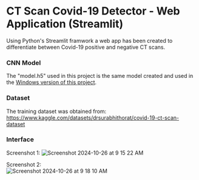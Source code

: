 # CT Scan Covid-19 Detector - Web Application (Streamlit)
Using Python's Streamlit framwork a web app has been created to differentiate between Covid-19 positive and negative CT scans. 
### CNN Model
The "model.h5" used in this project is the same model created and used in the [Windows version of this project](https://github.com/Mahdi800/Covid_Detector_Windows_App).
### Dataset
The training dataset was obtained from: https://www.kaggle.com/datasets/drsurabhithorat/covid-19-ct-scan-dataset 
### Interface
Screenshot 1:
![Screenshot 2024-10-26 at 9 15 22 AM](https://github.com/user-attachments/assets/4b283b50-0fed-47cd-b533-a1765d168efd)

Screenshot 2: \
![Screenshot 2024-10-26 at 9 18 10 AM](https://github.com/user-attachments/assets/625d2a6c-6682-49f7-b48c-59294648332e)
